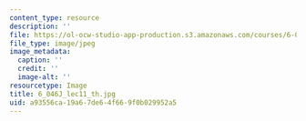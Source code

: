 ```yaml
---
content_type: resource
description: ''
file: https://ol-ocw-studio-app-production.s3.amazonaws.com/courses/6-046j-introduction-to-algorithms-sma-5503-fall-2005/a93556ca19a67de64f669f0b029952a5_6_046J_lec11_th.jpg
file_type: image/jpeg
image_metadata:
  caption: ''
  credit: ''
  image-alt: ''
resourcetype: Image
title: 6_046J_lec11_th.jpg
uid: a93556ca-19a6-7de6-4f66-9f0b029952a5
---
```

